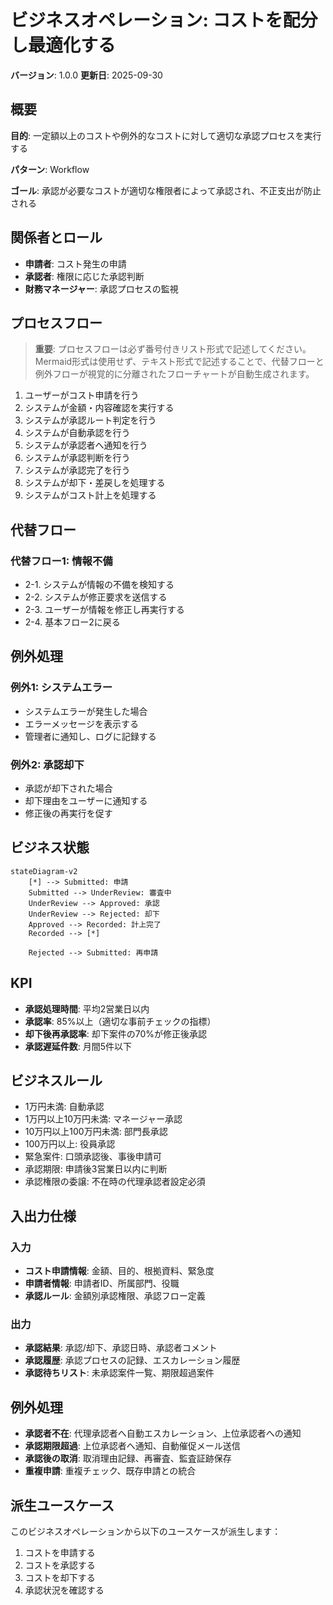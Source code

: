 # ビジネスオペレーション: コストを配分し最適化する

**バージョン**: 1.0.0
**更新日**: 2025-09-30

## 概要

**目的**: 一定額以上のコストや例外的なコストに対して適切な承認プロセスを実行する

**パターン**: Workflow

**ゴール**: 承認が必要なコストが適切な権限者によって承認され、不正支出が防止される

## 関係者とロール

- **申請者**: コスト発生の申請
- **承認者**: 権限に応じた承認判断
- **財務マネージャー**: 承認プロセスの監視

## プロセスフロー

> **重要**: プロセスフローは必ず番号付きリスト形式で記述してください。
> Mermaid形式は使用せず、テキスト形式で記述することで、代替フローと例外フローが視覚的に分離されたフローチャートが自動生成されます。

1. ユーザーがコスト申請を行う
2. システムが金額・内容確認を実行する
3. システムが承認ルート判定を行う
4. システムが自動承認を行う
5. システムが承認者へ通知を行う
6. システムが承認判断を行う
7. システムが承認完了を行う
8. システムが却下・差戻しを処理する
9. システムがコスト計上を処理する

## 代替フロー

### 代替フロー1: 情報不備
- 2-1. システムが情報の不備を検知する
- 2-2. システムが修正要求を送信する
- 2-3. ユーザーが情報を修正し再実行する
- 2-4. 基本フロー2に戻る

## 例外処理

### 例外1: システムエラー
- システムエラーが発生した場合
- エラーメッセージを表示する
- 管理者に通知し、ログに記録する

### 例外2: 承認却下
- 承認が却下された場合
- 却下理由をユーザーに通知する
- 修正後の再実行を促す

## ビジネス状態

```mermaid
stateDiagram-v2
    [*] --> Submitted: 申請
    Submitted --> UnderReview: 審査中
    UnderReview --> Approved: 承認
    UnderReview --> Rejected: 却下
    Approved --> Recorded: 計上完了
    Recorded --> [*]

    Rejected --> Submitted: 再申請
```

## KPI

- **承認処理時間**: 平均2営業日以内
- **承認率**: 85%以上（適切な事前チェックの指標）
- **却下後再承認率**: 却下案件の70%が修正後承認
- **承認遅延件数**: 月間5件以下

## ビジネスルール

- 1万円未満: 自動承認
- 1万円以上10万円未満: マネージャー承認
- 10万円以上100万円未満: 部門長承認
- 100万円以上: 役員承認
- 緊急案件: 口頭承認後、事後申請可
- 承認期限: 申請後3営業日以内に判断
- 承認権限の委譲: 不在時の代理承認者設定必須

## 入出力仕様

### 入力

- **コスト申請情報**: 金額、目的、根拠資料、緊急度
- **申請者情報**: 申請者ID、所属部門、役職
- **承認ルール**: 金額別承認権限、承認フロー定義

### 出力

- **承認結果**: 承認/却下、承認日時、承認者コメント
- **承認履歴**: 承認プロセスの記録、エスカレーション履歴
- **承認待ちリスト**: 未承認案件一覧、期限超過案件

## 例外処理

- **承認者不在**: 代理承認者へ自動エスカレーション、上位承認者への通知
- **承認期限超過**: 上位承認者へ通知、自動催促メール送信
- **承認後の取消**: 取消理由記録、再審査、監査証跡保存
- **重複申請**: 重複チェック、既存申請との統合

## 派生ユースケース

このビジネスオペレーションから以下のユースケースが派生します：

1. コストを申請する
2. コストを承認する
3. コストを却下する
4. 承認状況を確認する
